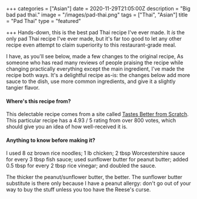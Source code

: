 +++
categories = ["Asian"]
date = 2020-11-29T21:05:00Z
description = "Big bad pad thai."
image = "/images/pad-thai.png"
tags = ["Thai", "Asian"]
title = "Pad Thai"
type = "featured"

+++
Hands-down, this is the best pad Thai recipe I've ever made. It _is_ the only pad Thai recipe I've ever made, but it's far too good to let any other recipe even attempt to claim superiority to this restaurant-grade meal.

I have, as you'll see below, made a few changes to the original recipe,  As someone who has read many reviews of people praising the recipe while changing practically everything except the main ingredient, I've made the recipe both ways. It's a delightful recipe as-is: the changes below add more sauce to the dish, use more common ingredients, and give it a slightly tangier flavor.

#### Where's this recipe from?

This delectable recipe comes from a site called [Tastes Better from Scratch](https://tastesbetterfromscratch.com/pad-thai/ "Tastes Better from Scratch"). This particular recipe has a 4.93 / 5 rating from over 800 votes, which should give you an idea of how well-received it is.

#### Anything to know before making it?

I used 8 oz brown rice noodles; 1 lb chicken; 2 tbsp Worcestershire sauce for every 3 tbsp fish sauce; used sunflower butter for peanut butter; added 0.5 tbsp for every 2 tbsp rice vinegar; and doubled the sauce.

The thicker the peanut/sunflower butter, the better. The sunflower butter substitute is there only because I have a peanut allergy: don't go out of your way to buy the stuff unless you too have the Reese's curse.